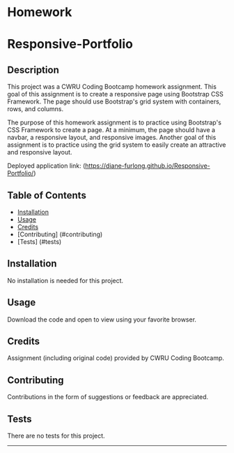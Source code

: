 # Homework

# Responsive-Portfolio

## Description 

This project was a CWRU Coding Bootcamp homework assignment. This goal of this assignment is to create a responsive page using Bootstrap CSS Framework. The page should use Bootstrap's grid system with containers, rows, and columns. 

The purpose of this homework assignment is to practice using Bootstrap's CSS Framework to create a page. At a minimum, the page should have a navbar, a responsive layout, and responsive images. Another goal of this assignment is to practice using the grid system to easily create an attractive and responsive layout. 


Deployed application link: (https://diane-furlong.github.io/Responsive-Portfolio/)


## Table of Contents


* [Installation](#installation)
* [Usage](#usage)
* [Credits](#credits)
* [Contributing] (#contributing)
* [Tests] (#tests)


## Installation

No installation is needed for this project.


## Usage 

Download the code and open to view using your favorite browser.


## Credits

Assignment (including original code) provided by CWRU Coding Bootcamp.


## Contributing

Contributions in the form of suggestions or feedback are appreciated.

## Tests

There are no tests for this project.

---

